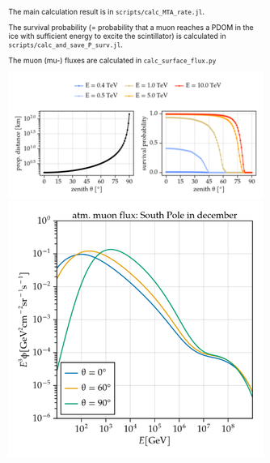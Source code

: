 
The main calculation result is in `scripts/calc_MTA_rate.jl`.

The survival probability (= probability that a muon reaches a PDOM in the ice with sufficient energy to excite the scintillator) is calculated in `scripts/calc_and_save_P_surv.jl`.

The muon (mu-) fluxes are calculated in `calc_surface_flux.py`

![psurv](figures/survival_prob.png) ![flux](figures/flux.png)
